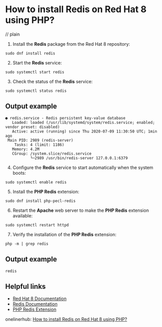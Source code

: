 # How to install Redis on Red Hat 8 using PHP?
// plain

1. Install the **Redis** package from the Red Hat 8 repository:
```
sudo dnf install redis
```
2. Start the **Redis** service:
```
sudo systemctl start redis
```
3. Check the status of the **Redis** service:
```
sudo systemctl status redis
```
## Output example

```
● redis.service - Redis persistent key-value database
   Loaded: loaded (/usr/lib/systemd/system/redis.service; enabled; vendor preset: disabled)
   Active: active (running) since Thu 2020-07-09 11:30:50 UTC; 1min ago
 Main PID: 2989 (redis-server)
    Tasks: 4 (limit: 1186)
   Memory: 4.2M
   CGroup: /system.slice/redis.service
           └─2989 /usr/bin/redis-server 127.0.0.1:6379
```
4. Configure the **Redis** service to start automatically when the system boots:
```
sudo systemctl enable redis
```
5. Install the **PHP Redis** extension:
```
sudo dnf install php-pecl-redis
```
6. Restart the **Apache** web server to make the **PHP Redis** extension available:
```
sudo systemctl restart httpd
```
7. Verify the installation of the **PHP Redis** extension:
```
php -m | grep redis
```
## Output example

```
redis
```

## Helpful links
- [Red Hat 8 Documentation](https://access.redhat.com/documentation/en-us/red_hat_enterprise_linux/8/)
- [Redis Documentation](https://redis.io/documentation)
- [PHP Redis Extension](https://pecl.php.net/package/redis)

onelinerhub: [How to install Redis on Red Hat 8 using PHP?](https://onelinerhub.com/predis/how-to-install-redis-on-red-hat---using-php)